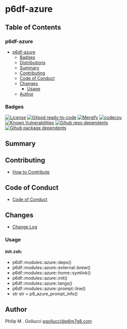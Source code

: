 # p6df-azure

## Table of Contents


### p6df-azure
- [p6df-azure](#p6df-azure)
  - [Badges](#badges)
  - [Distributions](#distributions)
  - [Summary](#summary)
  - [Contributing](#contributing)
  - [Code of Conduct](#code-of-conduct)
  - [Changes](#changes)
    - [Usage](#usage)
  - [Author](#author)

### Badges

[![License](https://img.shields.io/badge/License-Apache%202.0-yellowgreen.svg)](https://opensource.org/licenses/Apache-2.0)
[![Gitpod ready-to-code](https://img.shields.io/badge/Gitpod-ready--to--code-blue?logo=gitpod)](https://gitpod.io/#https://github.com/p6m7g8/p6df-azure)
[![Mergify](https://img.shields.io/endpoint.svg?url=https://gh.mergify.io/badges/p6m7g8/p6df-azure/&style=flat)](https://mergify.io)
[![codecov](https://codecov.io/gh/p6m7g8/p6df-azure/branch/master/graph/badge.svg?token=14Yj1fZbew)](https://codecov.io/gh/p6m7g8/p6df-azure)
[![Known Vulnerabilities](https://snyk.io/test/github/p6m7g8/p6df-azure/badge.svg?targetFile=package.json)](https://snyk.io/test/github/p6m7g8/p6df-azure?targetFile=package.json)
[![Gihub repo dependents](https://badgen.net/github/dependents-repo/p6m7g8/p6df-azure)](https://github.com/p6m7g8/p6df-azure/network/dependents?dependent_type=REPOSITORY)
[![Gihub package dependents](https://badgen.net/github/dependents-pkg/p6m7g8/p6df-azure)](https://github.com/p6m7g8/p6df-azure/network/dependents?dependent_type=PACKAGE)

## Summary

## Contributing

- [How to Contribute](CONTRIBUTING.md)

## Code of Conduct

- [Code of Conduct](https://github.com/p6m7g8/.github/blob/master/CODE_OF_CONDUCT.md)

## Changes

- [Change Log](CHANGELOG.md)

### Usage

#### init.zsh:

- p6df::modules::azure::deps()
- p6df::modules::azure::external::brew()
- p6df::modules::azure::home::symlink()
- p6df::modules::azure::init()
- p6df::modules::azure::langs()
- p6df::modules::azure::prompt::line()
- str str = p6_azure_prompt_info()


## Author

Philip M . Gollucci <pgollucci@p6m7g8.com>
